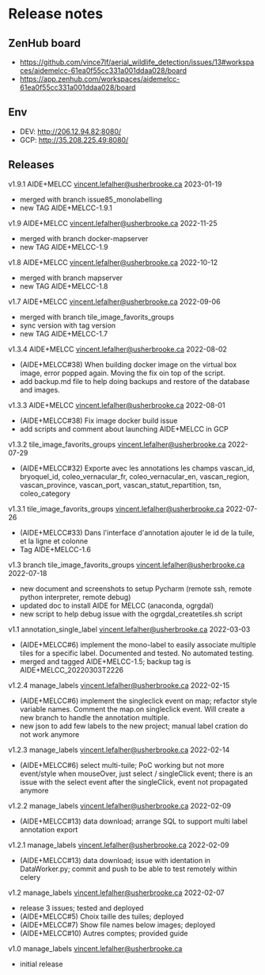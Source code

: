 # Release notes

## ZenHub board 
- https://github.com/vince7lf/aerial_wildlife_detection/issues/13#workspaces/aidemelcc-61ea0f55cc331a001ddaa028/board
- https://app.zenhub.com/workspaces/aidemelcc-61ea0f55cc331a001ddaa028/board

## Env
- DEV: http://206.12.94.82:8080/
- GCP: http://35.208.225.49:8080/

## Releases

v1.9.1 AIDE+MELCC vincent.lefalher@usherbrooke.ca 2023-01-19
- merged with branch issue85_monolabelling
- new TAG AIDE+MELCC-1.9.1

v1.9 AIDE+MELCC vincent.lefalher@usherbrooke.ca 2022-11-25
- merged with branch docker-mapserver
- new TAG AIDE+MELCC-1.9

v1.8 AIDE+MELCC vincent.lefalher@usherbrooke.ca 2022-10-12
- merged with branch mapserver
- new TAG AIDE+MELCC-1.8

v1.7 AIDE+MELCC vincent.lefalher@usherbrooke.ca 2022-09-06
- merged with branch tile_image_favorits_groups
- sync version with tag version
- new TAG AIDE+MELCC-1.7

v1.3.4 AIDE+MELCC vincent.lefalher@usherbrooke.ca 2022-08-02 
- (AIDE+MELCC#38) When building docker image on the virtual box image, error popped again. Moving the fix oin top of the script.
- add backup.md file to help doing backups and restore of the database and images.    

v1.3.3 AIDE+MELCC vincent.lefalher@usherbrooke.ca 2022-08-01 
- (AIDE+MELCC#38) Fix image docker build issue
- add scripts and comment about launching AIDE+MELCC in GCP 

v1.3.2 tile_image_favorits_groups vincent.lefalher@usherbrooke.ca 2022-07-29 
- (AIDE+MELCC#32) Exporte avec les annotations les champs vascan_id, bryoquel_id, coleo_vernacular_fr, coleo_vernacular_en, vascan_region, vascan_province, vascan_port, vascan_statut_repartition, tsn, coleo_category

v1.3.1 tile_image_favorits_groups vincent.lefalher@usherbrooke.ca 2022-07-26 
- (AIDE+MELCC#33) Dans l'interface d'annotation ajouter le id de la tuile, et la ligne et colonne
- Tag AIDE+MELCC-1.6

v1.3 branch tile_image_favorits_groups vincent.lefalher@usherbrooke.ca 2022-07-18 
- new document and screenshots to setup Pycharm (remote ssh, remote python interpreter, remote debug)
- updated doc to install AIDE for MELCC (anaconda, ogrgdal)
- new script to help debug issue with the ogrgdal_createtiles.sh script

v1.1 annotation_single_label vincent.lefalher@usherbrooke.ca 2022-03-03
- (AIDE+MELCC#6) implement the mono-label to easily associate multiple tiles for a specific label. Documented and tested. No automated testing.  
- merged and tagged AIDE+MELCC-1.5; backup tag is AIDE+MELCC_20220303T2226 

v1.2.4 manage_labels vincent.lefalher@usherbrooke.ca 2022-02-15
- (AIDE+MELCC#6) implement the singleclick event on map; refactor style variable names. Comment the map.on singleclick event. Will create a new branch to handle the annotation multiple.
- new json to add few labels to the new project; manual label cration do not work anymore

v1.2.3 manage_labels vincent.lefalher@usherbrooke.ca 2022-02-14
- (AIDE+MELCC#6) select multi-tuile; PoC working but not more event/style when mouseOver, just select / singleClick event; there is an issue with the select event after the singleClick, event not propagated anymore

v1.2.2 manage_labels vincent.lefalher@usherbrooke.ca 2022-02-09
- (AIDE+MELCC#13) data download; arrange SQL to support multi label annotation export

v1.2.1 manage_labels vincent.lefalher@usherbrooke.ca 2022-02-09
- (AIDE+MELCC#13) data download; issue with identation in DataWorker.py; commit and push to be able to test remotely within celery

v1.2 manage_labels vincent.lefalher@usherbrooke.ca 2022-02-07
- release 3 issues; tested and deployed
- (AIDE+MELCC#5) Choix taille des tuiles; deployed
- (AIDE+MELCC#7) Show file names below images; deployed
- (AIDE+MELCC#10) Autres comptes; provided guide 

v1.0 manage_labels vincent.lefalher@usherbrooke.ca
- initial release
